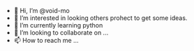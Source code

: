 - 👋 Hi, I’m @void-mo
- 👀 I’m interested in looking others prohect to get some ideas.
- 🌱 I’m currently learning python
- 💞️ I’m looking to collaborate on ...
- 📫 How to reach me ...

<!---
void-mo/void-mo is a ✨ special ✨ repository because its `README.md` (this file) appears on your GitHub profile.
You can click the Preview link to take a look at your changes.
--->
